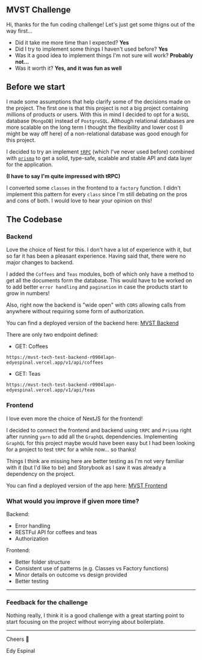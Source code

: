 ## MVST Challenge

Hi, thanks for the fun coding challenge!
Let's just get some thigns out of the way first...

- Did it take me more time than I expected? **Yes**
- Did I try to implement some things I haven't used before? **Yes**
- Was it a good idea to implement things I'm not sure will work? **Probably not...**
- Was it worth it? **Yes, and it was fun as well**

## Before we start

I made some assumptions that help clarify some of the decisions made on the project. The first one is that this project is not a big project containing millions of products or users. With this in mind I decided to opt for a `NoSQL` database (`MongoDB`) instead of `PostgreSQL`. Although relational databases are more scalable on the long term I thought the flexibility and lower cost (I might be way off here) of a non-relational database was good enough for this project.

I decided to try an implement [`tRPC`](https://trpc.io/) (which I've never used before) combined with [`prisma`](https://www.prisma.io/) to get a solid, type-safe, scalable and stable API and data layer for the application.

**(I have to say I'm quite impressed with tRPC)**

I converted some `classes` in the frontend to a `factory` function. I didn't implement this pattern for every `class` since I'm still debating on the pros and cons of both. I would love to hear your opinion on this!

## The Codebase

### Backend

Love the choice of Nest for this. I don't have a lot of experience with it, but so far it has been a pleasant experience. Having said that, there were no major changes to backend.

I added the `Coffees` and `Teas` modules, both of which only have a method to get all the documents form the database.
This would have to be worked on to add better `error handling` and `pagination` in case the products start to grow in numbers!

Also, right now the backend is "wide open" with `CORS` allowing calls from anywhere without requiring some form of authorization.

You can find a deployed version of the backend here:
[MVST Backend](https://mvst-tech-test-backend-r0904lapn-edyespinal.vercel.app/)

There are only two endpoint defined:

- GET: Coffees

```
https://mvst-tech-test-backend-r0904lapn-edyespinal.vercel.app/v1/api/coffees
```

- GET: Teas

```
https://mvst-tech-test-backend-r0904lapn-edyespinal.vercel.app/v1/api/teas
```

### Frontend

I love even more the choice of NextJS for the frontend!

I decided to connect the frontend and backend using `tRPC` and `Prisma` right after running `yarn` to add all the `GraphQL` dependencies. Implementing `GraphQL` for this project maybe would have been easy but I had been looking for a project to test `tRPC` for a while now... so thanks!

Things I think are missing here are better testing as I'm not very familiar with it (but I'd like to be) and Storybook as I saw it was already a dependency on the project.

You can find a deployed version of the app here: [MVST Frontend](https://main--mvst-tech-test-frontend.netlify.app/)

### What would you improve if given more time?

Backend:

- Error handling
- RESTFul API for coffees and teas
- Authorization

Frontend:

- Better folder structure
- Consistent use of patterns (e.g. Classes vs Factory functions)
- Minor details on outcome vs design provided
- Better testing

---

### Feedback for the challenge

Nothing really, I think it is a good challenge with a great starting point to start focusing on the project without worrying about boilerplate.

---

Cheers 🍻

Edy Espinal
